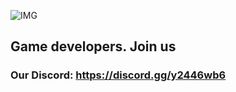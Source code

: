 ![IMG](https://sun9-77.userapi.com/impg/7Cg5wIc6TFzlA3otyTmgw5Rc1BwLmX1-24KvRA/KPuTtfr42Sw.jpg?size=1280x720&quality=95&sign=c1c5bacd96de879e26bae5969186c9cb)

## Game developers. Join us

### Our Discord: https://discord.gg/y2446wb6
